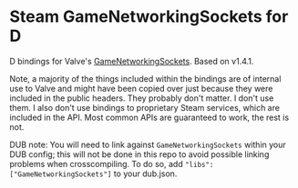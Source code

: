 # Steam GameNetworkingSockets for D

D bindings for Valve's [GameNetworkingSockets](https://github.com/ValveSoftware/GameNetworkingSockets). Based on v1.4.1.

Note, a majority of the things included within the bindings are of internal use to Valve and might have been copied over
just because they were included in the public headers. They probably don't matter. I don't use them. I also don't use
bindings to proprietary Steam services, which are included in the API. Most common APIs are guaranteed to work, the
rest is not.

DUB note: You will need to link against `GameNetworkingSockets` within your DUB config; this will not be done in this
repo to avoid possible linking problems when crosscompiling. To do so, add `"libs": ["GameNetworkingSockets"]` to your
dub.json.
